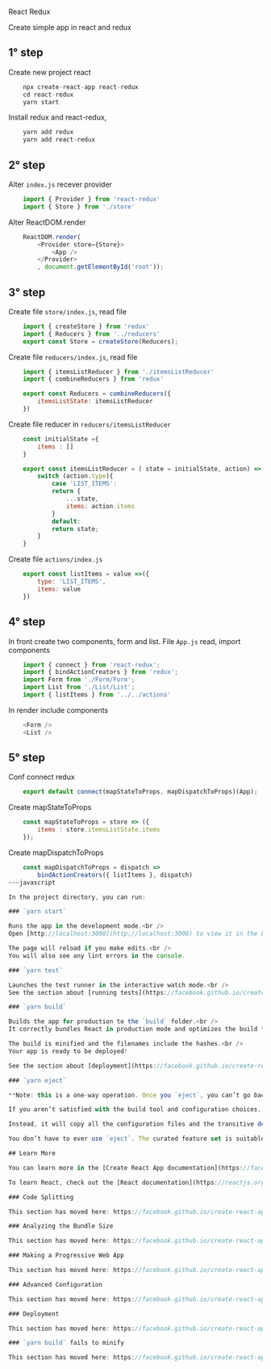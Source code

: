 React Redux

Create simple app in react and redux

## 1° step

Create new project react
~~~javascript
    npx create-react-app react-redux
    cd react-redux
    yarn start
~~~

Install redux and react-redux,
~~~javascript
    yarn add redux
    yarn add react-redux
~~~

## 2° step

Alter `index.js` recever provider
~~~javascript
    import { Provider } from 'react-redux'
    import { Store } from './store'
~~~

Alter ReactDOM.render

~~~javascript
    ReactDOM.render(
        <Provider store={Store}> 
            <App />
        </Provider>
        , document.getElementById('root'));
~~~


## 3° step

Create file `store/index.js`, read file
~~~javascript
    import { createStore } from 'redux'
    import { Reducers } from '../reducers'
    export const Store = createStore(Reducers);
~~~

Create file `reducers/index.js`, read file
~~~javascript
    import { itemsListReducer } from './itemsListReducer'
    import { combineReducers } from 'redux'

    export const Reducers = combineReducers({
        itemsListState: itemsListReducer
    })
~~~

Create file reducer in `reducers/itemsListReducer`
~~~javascript
    const initialState ={ 
        items : []
    }

    export const itemsListReducer = ( state = initialState, action) => {
        switch (action.type){
            case 'LIST_ITEMS':
            return {
                ...state,
                items: action.items
            }
            default: 
            return state;
        }
    }
~~~

Create file `actions/index.js`

~~~javascript
    export const listItems = value =>({
        type: 'LIST_ITEMS',
        items: value
    })
~~~

## 4° step

In front create two components, form and list.
File `App.js` read, import components
~~~javascript
    import { connect } from 'react-redux';
    import { bindActionCreators } from 'redux';
    import Form from './Form/Form';
    import List from './List/List';
    import { listItems } from '../../actions'
~~~

In render include components
~~~javascript
    <Form />
    <List />
~~~

## 5° step

Conf connect redux
~~~javascript
    export default connect(mapStateToProps, mapDispatchToProps)(App);
~~~

Create mapStateToProps
~~~javascript
    const mapStateToProps = store => ({
        items : store.itemsListState.items
    });
~~~

Create mapDispatchToProps
~~~javascript
    const mapDispatchToProps = dispatch => 
        bindActionCreators({ listItems }, dispatch)
~~~javascript

In the project directory, you can run:

### `yarn start`

Runs the app in the development mode.<br />
Open [http://localhost:3000](http://localhost:3000) to view it in the browser.

The page will reload if you make edits.<br />
You will also see any lint errors in the console.

### `yarn test`

Launches the test runner in the interactive watch mode.<br />
See the section about [running tests](https://facebook.github.io/create-react-app/docs/running-tests) for more information.

### `yarn build`

Builds the app for production to the `build` folder.<br />
It correctly bundles React in production mode and optimizes the build for the best performance.

The build is minified and the filenames include the hashes.<br />
Your app is ready to be deployed!

See the section about [deployment](https://facebook.github.io/create-react-app/docs/deployment) for more information.

### `yarn eject`

**Note: this is a one-way operation. Once you `eject`, you can’t go back!**

If you aren’t satisfied with the build tool and configuration choices, you can `eject` at any time. This command will remove the single build dependency from your project.

Instead, it will copy all the configuration files and the transitive dependencies (Webpack, Babel, ESLint, etc) right into your project so you have full control over them. All of the commands except `eject` will still work, but they will point to the copied scripts so you can tweak them. At this point you’re on your own.

You don’t have to ever use `eject`. The curated feature set is suitable for small and middle deployments, and you shouldn’t feel obligated to use this feature. However we understand that this tool wouldn’t be useful if you couldn’t customize it when you are ready for it.

## Learn More

You can learn more in the [Create React App documentation](https://facebook.github.io/create-react-app/docs/getting-started).

To learn React, check out the [React documentation](https://reactjs.org/).

### Code Splitting

This section has moved here: https://facebook.github.io/create-react-app/docs/code-splitting

### Analyzing the Bundle Size

This section has moved here: https://facebook.github.io/create-react-app/docs/analyzing-the-bundle-size

### Making a Progressive Web App

This section has moved here: https://facebook.github.io/create-react-app/docs/making-a-progressive-web-app

### Advanced Configuration

This section has moved here: https://facebook.github.io/create-react-app/docs/advanced-configuration

### Deployment

This section has moved here: https://facebook.github.io/create-react-app/docs/deployment

### `yarn build` fails to minify

This section has moved here: https://facebook.github.io/create-react-app/docs/troubleshooting#npm-run-build-fails-to-minify
